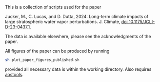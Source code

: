 This is a collection of scripts used for the paper

Jucker, M., C. Lucas, and D. Dutta, 2024: Long-term climate impacts of large stratospheric water vapor perturbations. J. Climate, [doi 10.1175/JCLI-D-23-0437.1](https://doi.org/10.1175/JCLI-D-23-0437.1).

The data is available elsewhere, please see the acknowledgments of the paper.

All figures of the paper can be produced by running 
```bash
sh plot_paper_figures_published.sh
```
provided all necessary data is within the working directory. Also requires [aostools](https://github.com/mjucker/aostools).
